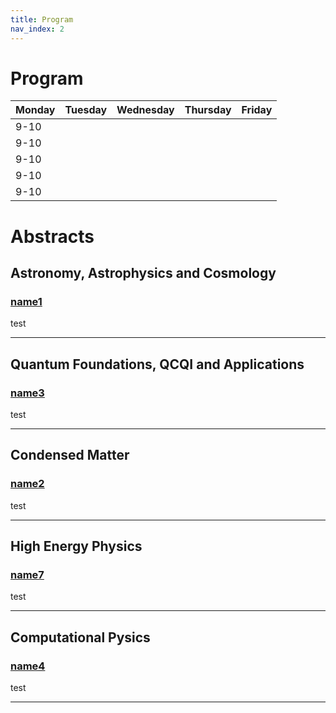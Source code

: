 ```yaml
---
title: Program
nav_index: 2
---
```


# Program
| Monday | Tuesday | Wednesday | Thursday | Friday |
| ------ | ------- | --------- | -------- | ------ |
| 9-10   |         |           |          |        |
| 9-10   |         |           |          |        |
| 9-10   |         |           |          |        |
| 9-10   |         |           |          |        |
| 9-10   |         |           |          |        |

# Abstracts

## Astronomy, Astrophysics and Cosmology

### [name1](#program)

test

---

## Quantum Foundations, QCQI and Applications

### [name3](#program)

test

---

## Condensed Matter

### [name2](#program)

test

---

## High Energy Physics

### [name7](#program)

test

---

## Computational Pysics

### [name4](#program)

test

---

